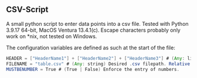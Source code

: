 ## CSV-Script

A small python script to enter data points into a csv file.
Tested with Python 3.9.17 64-bit, MacOS Ventura 13.4.1(c).
Escape characters probably only work on *nix, not tested on Windows.

The configuration variables are defined as such at the start of the file:
```Java
HEADER = ["HeaderName1"] + ["HeaderName2"] + ["HeaderName3"] # (Any: list)
FILENAME = "table.csv" # (Any: string) Desired .csv filepath. Relative to where the script is being run from.
MUSTBENUMBER = True # (True | False) Enforce the entry of numbers.
```
